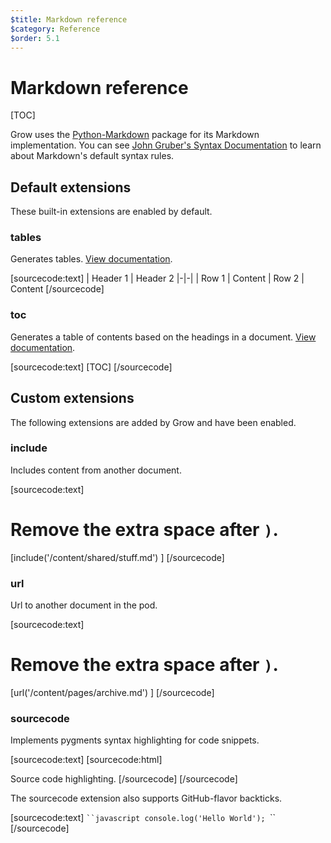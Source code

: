 ```yaml
---
$title: Markdown reference
$category: Reference
$order: 5.1
---
```

# Markdown reference

[TOC]

Grow uses the [Python-Markdown](https://github.com/waylan/Python-Markdown) package for its Markdown implementation. You can see [John Gruber's Syntax Documentation](http://daringfireball.net/projects/markdown/syntax) to learn about Markdown's default syntax rules.

## Default extensions

These built-in extensions are enabled by default.

### tables

Generates tables. [View documentation](http://pythonhosted.org/Markdown/extensions/tables.html).

[sourcecode:text]
| Header 1 | Header 2
|-|-|
| Row 1 | Content
| Row 2 | Content
[/sourcecode]

### toc

Generates a table of contents based on the headings in a document. [View documentation](http://pythonhosted.org/Markdown/extensions/toc.html).

[sourcecode:text]
[​TOC]
[/sourcecode]

## Custom extensions

The following extensions are added by Grow and have been enabled.

### include

Includes content from another document.

[sourcecode:text]
# Remove the extra space after `)`.
[include('/content/shared/stuff.md') ]
[/sourcecode]

### url

Url to another document in the pod.

[sourcecode:text]
# Remove the extra space after `)`.
[url('/content/pages/archive.md') ]
[/sourcecode]

### sourcecode

Implements pygments syntax highlighting for code snippets.

[sourcecode:text]
[​sourcecode:html]
<!doctype html>
<meta charset="utf-8">
<title>Hello World!</title>
<p>Source code highlighting.
[​/sourcecode]
[/sourcecode]

The sourcecode extension also supports GitHub-flavor backticks.

[sourcecode:text]
`​``javascript
console.log('Hello World');
`​``
[/sourcecode]
